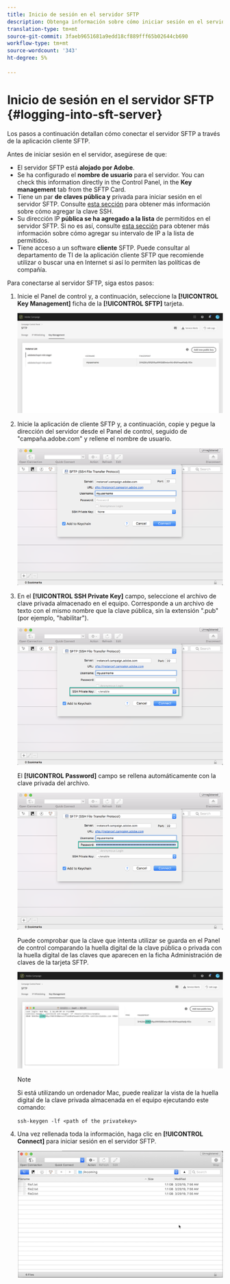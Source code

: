 ```yaml
---
title: Inicio de sesión en el servidor SFTP
description: Obtenga información sobre cómo iniciar sesión en el servidor SFTP
translation-type: tm+mt
source-git-commit: 3faeb9651681a9edd18cf889fff65b02644cb690
workflow-type: tm+mt
source-wordcount: '343'
ht-degree: 5%

---
```



# Inicio de sesión en el servidor SFTP {#logging-into-sft-server}

Los pasos a continuación detallan cómo conectar el servidor SFTP a través de la aplicación cliente SFTP.

Antes de iniciar sesión en el servidor, asegúrese de que:

* El servidor SFTP está **alojado por Adobe**.
* Se ha configurado el **nombre de usuario** para el servidor. You can check this information directly in the Control Panel, in the **Key management** tab from the SFTP Card.
* Tiene un par **de claves pública y** privada para iniciar sesión en el servidor SFTP. Consulte [esta sección](../../sftp/using/key-management.md) para obtener más información sobre cómo agregar la clave SSH.
* Su dirección IP **pública se ha agregado a la lista** de permitidos en el servidor SFTP. Si no es así, consulte [esta sección](../../sftp/using/ip-range-whitelisting.md) para obtener más información sobre cómo agregar su intervalo de IP a la lista de permitidos.
* Tiene acceso a un software **cliente** SFTP. Puede consultar al departamento de TI de la aplicación cliente SFTP que recomiende utilizar o buscar una en Internet si así lo permiten las políticas de compañía.

Para conectarse al servidor SFTP, siga estos pasos:

1. Inicie el Panel de control y, a continuación, seleccione la **[!UICONTROL Key Management]** ficha de la **[!UICONTROL SFTP]** tarjeta.

   ![](assets/sftp_card.png)

1. Inicie la aplicación de cliente SFTP y, a continuación, copie y pegue la dirección del servidor desde el Panel de control, seguido de &quot;campaña.adobe.com&quot; y rellene el nombre de usuario.

   ![](assets/do-not-localize/connect1.png)

1. En el **[!UICONTROL SSH Private Key]** campo, seleccione el archivo de clave privada almacenado en el equipo. Corresponde a un archivo de texto con el mismo nombre que la clave pública, sin la extensión &quot;.pub&quot; (por ejemplo, &quot;habilitar&quot;).

   ![](assets/do-not-localize/connect2.png)

   El **[!UICONTROL Password]** campo se rellena automáticamente con la clave privada del archivo.

   ![](assets/do-not-localize/connect3.png)

   Puede comprobar que la clave que intenta utilizar se guarda en el Panel de control comparando la huella digital de la clave pública o privada con la huella digital de las claves que aparecen en la ficha Administración de claves de la tarjeta SFTP.

   ![](assets/fingerprint_compare.png)

   >[!NOTE]
   >
   >Si está utilizando un ordenador Mac, puede realizar la vista de la huella digital de la clave privada almacenada en el equipo ejecutando este comando:
   >
   >`ssh-keygen -lf <path of the privatekey>`

1. Una vez rellenada toda la información, haga clic en **[!UICONTROL Connect]** para iniciar sesión en el servidor SFTP.

   ![](assets/do-not-localize/sftpconnected.png)
